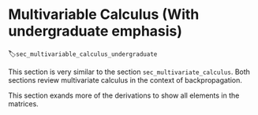 # Multivariable Calculus (With undergraduate emphasis)
:label:`sec_multivariable_calculus_undergraduate`


This section is very similar to the section `sec_multivariate_calculus`.  Both sections review multivariate calculus in the context of backpropagation.

This section exands more of the derivations to show all elements in the matrices.


